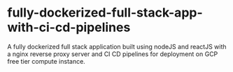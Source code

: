 # fully-dockerized-full-stack-app-with-ci-cd-pipelines
A fully dockerized full stack application built using nodeJS and reactJS with a nginx reverse proxy server and CI CD pipelines for deployment on GCP free tier compute instance.
